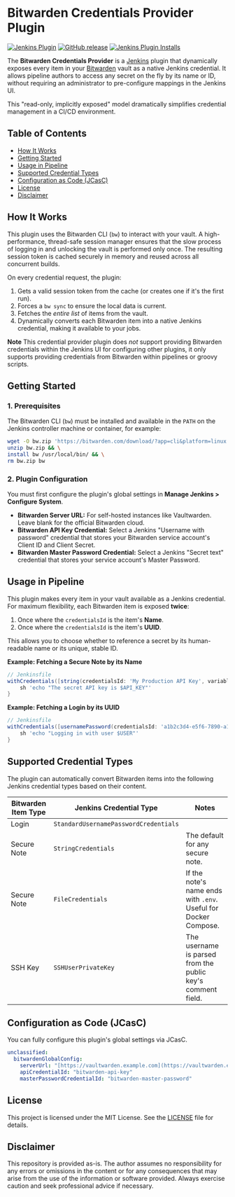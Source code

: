 # Bitwarden Credentials Provider Plugin

[![Jenkins Plugin](https://img.shields.io/jenkins/plugin/v/bitwarden-credentials-provider.svg)](https://plugins.jenkins.io/bitwarden-credentials-provider)
[![GitHub release](https://img.shields.io/github/release/jenkinsci/bitwarden-credentials-provider-plugin.svg?label=release)](https://github.com/jenkinsci/bitwarden-credentials-provider-plugin/releases/latest)
[![Jenkins Plugin Installs](https://img.shields.io/jenkins/plugin/i/bitwarden-credentials-provider.svg?color=blue)](https://plugins.jenkins.io/bitwarden-credentials-provider)

The **Bitwarden Credentials Provider** is a [Jenkins](https://jenkins.io) plugin that dynamically exposes every item in your [Bitwarden](https://bitwarden.com/) vault as a native Jenkins credential. It allows pipeline authors to access any secret on the fly by its name or ID, without requiring an administrator to pre-configure mappings in the Jenkins UI.

This "read-only, implicitly exposed" model dramatically simplifies credential management in a CI/CD environment.

## Table of Contents

- [How It Works](#how-it-works)
- [Getting Started](#getting-started)
- [Usage in Pipeline](#usage-in-pipeline)
- [Supported Credential Types](#supported-credential-types)
- [Configuration as Code (JCasC)](#configuration-as-code-jcasc)
- [License](#license)
- [Disclaimer](#disclaimer)

## How It Works

This plugin uses the Bitwarden CLI (`bw`) to interact with your vault.
A high-performance, thread-safe session manager ensures that the slow process of logging in and unlocking the vault is performed only once.
The resulting session token is cached securely in memory and reused across all concurrent builds.

On every credential request, the plugin:

1.  Gets a valid session token from the cache (or creates one if it's the first run).
2.  Forces a `bw sync` to ensure the local data is current.
3.  Fetches the *entire list* of items from the vault.
4.  Dynamically converts each Bitwarden item into a native Jenkins credential, making it available to your jobs.

**Note** This credential provider plugin does *not* support providing Bitwarden credentials within the Jenkins UI for configuring other plugins, it only supports providing credentials from Bitwarden within pipelines or groovy scripts.

## Getting Started

### 1. Prerequisites

The Bitwarden CLI (`bw`) must be installed and available in the `PATH` on the Jenkins controller machine or container, for example:

```bash
wget -O bw.zip 'https://bitwarden.com/download/?app=cli&platform=linux' && \
unzip bw.zip && \
install bw /usr/local/bin/ && \
rm bw.zip bw
```


### 2. Plugin Configuration

You must first configure the plugin's global settings in **Manage Jenkins > Configure System**.

-   **Bitwarden Server URL:** For self-hosted instances like Vaultwarden. Leave blank for the official Bitwarden cloud.
-   **Bitwarden API Key Credential:** Select a Jenkins "Username with password" credential that stores your Bitwarden service account's Client ID and Client Secret.
-   **Bitwarden Master Password Credential:** Select a Jenkins "Secret text" credential that stores your service account's Master Password.

## Usage in Pipeline

This plugin makes every item in your vault available as a Jenkins credential. For maximum flexibility, each Bitwarden item is exposed **twice**:

1.  Once where the `credentialsId` is the item's **Name**.
2.  Once where the `credentialsId` is the item's **UUID**.

This allows you to choose whether to reference a secret by its human-readable name or its unique, stable ID.

**Example: Fetching a Secure Note by its Name**

```groovy
// Jenkinsfile
withCredentials([string(credentialsId: 'My Production API Key', variable: 'API_KEY')]) {
    sh 'echo "The secret API key is $API_KEY"'
}
```

**Example: Fetching a Login by its UUID**

```groovy
// Jenkinsfile
withCredentials([usernamePassword(credentialsId: 'a1b2c3d4-e5f6-7890-a1b2-c3d4e5f67890', usernameVariable: 'USER', passwordVariable: 'PASS')]) {
    sh 'echo "Logging in with user $USER"'
}
```

## Supported Credential Types

The plugin can automatically convert Bitwarden items into the following Jenkins credential types based on their content.

| Bitwarden Item Type | Jenkins Credential Type               | Notes                                                              |
| ------------------- |---------------------------------------| ------------------------------------------------------------------ |
| Login               | `StandardUsernamePasswordCredentials` |                                                                    |
| Secure Note         | `StringCredentials`                   | The default for any secure note.                                   |
| Secure Note         | `FileCredentials`                     | If the note's name ends with `.env`. Useful for Docker Compose.    |
| SSH Key             | `SSHUserPrivateKey`                   | The username is parsed from the public key's comment field.        |

## Configuration as Code (JCasC)

You can fully configure this plugin's global settings via JCasC.

```yaml
unclassified:
  bitwardenGlobalConfig:
    serverUrl: "[https://vaultwarden.example.com](https://vaultwarden.example.com)"
    apiCredentialId: "bitwarden-api-key"
    masterPasswordCredentialId: "bitwarden-master-password"
```

## License

This project is licensed under the MIT License. See the [LICENSE](LICENSE) file for details.

## Disclaimer

This repository is provided as-is. The author assumes no responsibility for any errors or omissions in the content or for any consequences that may arise from the use of the information or software provided. Always exercise caution and seek professional advice if necessary.
